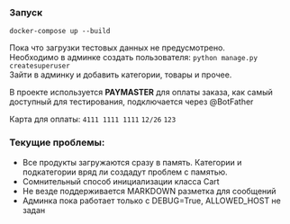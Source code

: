### Запуск
`docker-compose up --build`

Пока что загрузки тестовых данных не предусмотрено. \
Необходимо в админке создать пользователя: `python manage.py createsuperuser` \
Зайти в админку и добавить категории, товары и прочее.

В проекте используется **PAYMASTER** для оплаты заказа, как самый доступный для тестирования, подключается через @BotFather

Карта для оплаты:
    `4111 1111 1111`
    `12/26`
    `123`

### Текущие проблемы:
* Все продукты загружаются сразу в память. Категории и подкатегории вряд ли создадут проблем с памятью.
* Сомнительный способ инициализации класса Cart
* Не везде поддерживается MARKDOWN разметка для сообщений
* Админка пока работает только с DEBUG=True, ALLOWED_HOST не задан